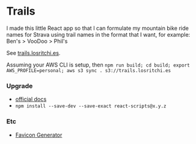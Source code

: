 # Trails

I made this little React app so that I can formulate my mountain bike ride names for Strava using trail names in the format that I want, for example:  Ben's > VooDoo > Phil's

See [trails.losritchi.es](http://trails.losritchi.es).

Assuming your AWS CLI is setup, then `npm run build; cd build; export AWS_PROFILE=personal; aws s3 sync . s3://trails.losritchi.es`

### Upgrade

- [official docs](https://github.com/facebookincubator/create-react-app/blob/master/packages/react-scripts/template/README.md#updating-to-new-releases)
- `npm install --save-dev --save-exact react-scripts@x.y.z`

### Etc

- [Favicon Generator](https://favicon.io/favicon-generator/)

